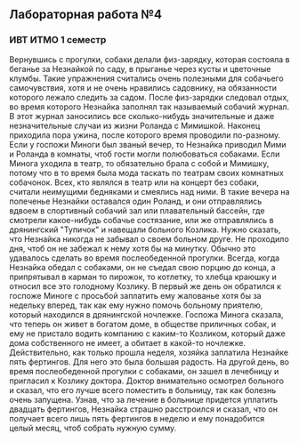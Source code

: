 ## Лабораторная работа №4
### ИВТ ИТМО 1 семестр

Вернувшись с прогулки, собаки делали физ-зарядку, которая состояла в беганье за Незнайкой по саду, в прыганье через кусты и цветочные клумбы. Такие упражнения считались очень полезными для собачьего самочувствия, хотя и не очень нравились садовнику, на обязанности которого лежало следить за садом. После физ-зарядки следовал отдых, во время которого Незнайка заполнял так называемый собачий журнал. В этот журнал заносились все сколько-нибудь значительные и даже незначительные случаи из жизни Роланда с Мимишкой. Наконец приходила пора ужина, после которого время проводили по-разному. Если у госпожи Миноги был званый вечер, то Незнайка приводил Мими и Роланда в комнаты, чтоб гости могли полюбоваться собаками. Если Минога уходила в театр, то обязательно брала с собой и Мимишку, потому что в то время была мода таскать по театрам своих комнатных собачонок. Всех, кто являлся в театр или на концерт без собаки, считали неимущими бедняками и смеялись над ними. В такие вечера на попеченье Незнайки оставался один Роланд, и они отправлялись вдвоем в спортивный собачий зал или плавательный бассейн, где смотрели какое-нибудь собачье состязание, или же отправлялись в дрянингский "Тупичок" и навещали больного Козлика. Нужно сказать, что Незнайка никогда не забывал о своем больном друге. Не проходило дня, чтоб он не забежал к нему хотя бы на минутку. Обычно это удавалось сделать во время послеобеденной прогулки. Всегда, когда Незнайка обедал с собаками, он не съедал свою порцию до конца, а припрятывал в карман то пирожок, то котлетку, то хлебца краюшку и относил все это голодному Козлику. В первый же день он обратился к госпоже Миноге с просьбой заплатить ему жалованье хотя бы за недельку вперед, так как ему нужно помочь больному приятелю, который находился в дрянингской ночлежке. Госпожа Минога сказала, что теперь он живет в богатом доме, в обществе приличных собак, и ему не пристало водить компанию с каким-то Козликом, который даже дома собственного не имеет, а обитает в какой-то ночлежке. Действительно, как только прошла неделя, хозяйка заплатила Незнайке пять фертингов. Для него это была большая радость. На другой день, во время послеобеденной прогулки с собаками, он зашел в лечебницу и пригласил к Козлику доктора. Доктор внимательно осмотрел больного и сказал, что его лучше всего поместить в больницу, так как болезнь очень запущена. Узнав, что за лечение в больнице придется уплатить двадцать фертингов, Незнайка страшно расстроился и сказал, что он получает всего лишь пять фертингов в неделю и ему понадобится целый месяц, чтоб собрать нужную сумму.